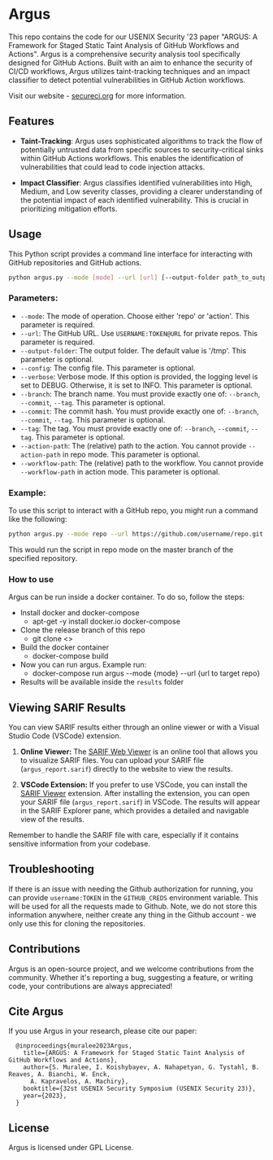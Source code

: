 # Argus

This repo contains the code for our USENIX Security '23 paper "ARGUS: A Framework for Staged Static Taint Analysis of GitHub Workflows and Actions". Argus is a comprehensive security analysis tool specifically designed for GitHub Actions. Built with an aim to enhance the security of CI/CD workflows, Argus utilizes taint-tracking techniques and an impact classifier to detect potential vulnerabilities in GitHub Action workflows.

Visit our website - [secureci.org](https://secureci.org/argus) for more information.

## Features

- **Taint-Tracking**: Argus uses sophisticated algorithms to track the flow of potentially untrusted data from specific sources to security-critical sinks within GitHub Actions workflows. This enables the identification of vulnerabilities that could lead to code injection attacks.

- **Impact Classifier**: Argus classifies identified vulnerabilities into High, Medium, and Low severity classes, providing a clearer understanding of the potential impact of each identified vulnerability. This is crucial in prioritizing mitigation efforts. 

## Usage

This Python script provides a command line interface for interacting with GitHub repositories and GitHub actions.

```bash
python argus.py --mode [mode] --url [url] [--output-folder path_to_output] [--config path_to_config] [--verbose] [--branch branch_name] [--commit commit_hash] [--tag tag_name] [--action-path path_to_action] [--workflow-path path_to_workflow]
```

### Parameters:

- `--mode`: The mode of operation. Choose either 'repo' or 'action'. This parameter is required.
- `--url`: The GitHub URL. Use `USERNAME:TOKEN@URL` for private repos. This parameter is required.
- `--output-folder`: The output folder. The default value is '/tmp'. This parameter is optional.
- `--config`: The config file. This parameter is optional.
- `--verbose`: Verbose mode. If this option is provided, the logging level is set to DEBUG. Otherwise, it is set to INFO. This parameter is optional.
- `--branch`: The branch name. You must provide exactly one of: `--branch`, `--commit`, `--tag`. This parameter is optional.
- `--commit`: The commit hash. You must provide exactly one of: `--branch`, `--commit`, `--tag`. This parameter is optional.
- `--tag`: The tag. You must provide exactly one of: `--branch`, `--commit`, `--tag`. This parameter is optional.
- `--action-path`: The (relative) path to the action. You cannot provide `--action-path` in repo mode. This parameter is optional.
- `--workflow-path`: The (relative) path to the workflow. You cannot provide `--workflow-path` in action mode. This parameter is optional.

### Example:

To use this script to interact with a GitHub repo, you might run a command like the following:

```bash
python argus.py --mode repo --url https://github.com/username/repo.git --branch master
```

This would run the script in repo mode on the master branch of the specified repository.

### How to use

Argus can be run inside a docker container. To do so, follow the steps:
- Install docker and docker-compose
  - apt-get -y install docker.io docker-compose
- Clone the release branch of this repo
  - git clone <>
- Build the docker container
  - docker-compose build
- Now you can run argus. Example run:
  - docker-compose run argus --mode {mode} --url {url to target repo}
- Results will be available inside the `results` folder

## Viewing SARIF Results

You can view SARIF results either through an online viewer or with a Visual Studio Code (VSCode) extension.

1. **Online Viewer:** The [SARIF Web Viewer](https://microsoft.github.io/sarif-web-component/) is an online tool that allows you to visualize SARIF files. You can upload your SARIF file (`argus_report.sarif`) directly to the website to view the results.

2. **VSCode Extension:** If you prefer to use VSCode, you can install the [SARIF Viewer](https://marketplace.visualstudio.com/items?itemName=MS-SarifVSCode.sarif-viewer) extension. After installing the extension, you can open your SARIF file (`argus_report.sarif`) in VSCode. The results will appear in the SARIF Explorer pane, which provides a detailed and navigable view of the results.

Remember to handle the SARIF file with care, especially if it contains sensitive information from your codebase.

## Troubleshooting

If there is an issue with needing the Github authorization for running, you can provide `username:TOKEN` in the `GITHUB_CREDS` environment variable. This will be used for all the requests made to Github. Note, we do not store this information anywhere, neither create any thing in the Github account - we only use this for cloning the repositories.

## Contributions

Argus is an open-source project, and we welcome contributions from the community. Whether it's reporting a bug, suggesting a feature, or writing code, your contributions are always appreciated!

## Cite Argus 

If you use Argus in your research, please cite our paper:

```
  @inproceedings{muralee2023Argus,
    title={ARGUS: A Framework for Staged Static Taint Analysis of GitHub Workflows and Actions},
    author={S. Muralee, I. Koishybayev, A. Nahapetyan, G. Tystahl, B. Reaves, A. Bianchi, W. Enck, 
      A. Kapravelos, A. Machiry},
    booktitle={32st USENIX Security Symposium (USENIX Security 23)},
    year={2023},
  }
```

## License

Argus is licensed under GPL License.
